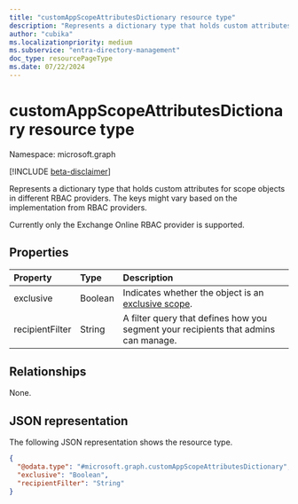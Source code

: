 ```yaml
---
title: "customAppScopeAttributesDictionary resource type"
description: "Represents a dictionary type that holds custom attributes for scope objects in different RBAC providers."
author: "cubika"
ms.localizationpriority: medium
ms.subservice: "entra-directory-management"
doc_type: resourcePageType
ms.date: 07/22/2024
---
```


# customAppScopeAttributesDictionary resource type

Namespace: microsoft.graph

[!INCLUDE [beta-disclaimer](../../includes/beta-disclaimer.md)]

Represents a dictionary type that holds custom attributes for scope objects in different RBAC providers. The keys might vary based on the implementation from RBAC providers.

Currently only the Exchange Online RBAC provider is supported.

## Properties

|Property|Type|Description|
|:---|:---|:---|
|exclusive | Boolean | Indicates whether the object is an [exclusive scope](/exchange/understanding-exclusive-scopes-exchange-2013-help). |
|recipientFilter| String | A filter query that defines how you segment your recipients that admins can manage. |

## Relationships
None.

## JSON representation

The following JSON representation shows the resource type.

<!-- {
  "blockType": "resource",
  "@odata.type": "microsoft.graph.customAppScopeAttributesDictionary"
}
-->
``` json
{
  "@odata.type": "#microsoft.graph.customAppScopeAttributesDictionary",
  "exclusive": "Boolean",
  "recipientFilter": "String"
}
```
